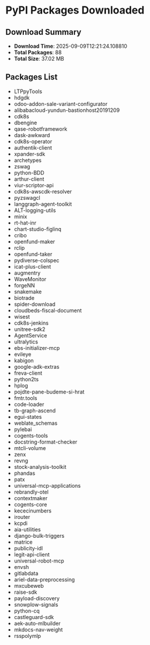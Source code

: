 # PyPI Packages Downloaded

## Download Summary
- **Download Time**: 2025-09-09T12:21:24.108810
- **Total Packages**: 88
- **Total Size**: 37.02 MB

## Packages List
- LTPpyTools
- hdgdk
- odoo-addon-sale-variant-configurator
- alibabacloud-yundun-bastionhost20191209
- cdk8s
- dbengine
- qase-robotframework
- dask-awkward
- cdk8s-operator
- authentik-client
- xpander-sdk
- archetypes
- zswag
- python-BDD
- arthur-client
- viur-scriptor-api
- cdk8s-awscdk-resolver
- pyzswagcl
- langgraph-agent-toolkit
- ALT-logging-utils
- minix
- rt-hat-inr
- chart-studio-figlinq
- cribo
- openfund-maker
- rclip
- openfund-taker
- pydiverse-colspec
- icat-plus-client
- augmentry
- WaveMonitor
- forgeNN
- snakemake
- biotrade
- spider-download
- cloudbeds-fiscal-document
- wisest
- cdk8s-jenkins
- unitree-sdk2
- AgentService
- ultralytics
- ebs-initializer-mcp
- evileye
- kabigon
- google-adk-extras
- freva-client
- python2ts
- hplog
- pojdte-pane-budeme-si-hrat
- fmtr.tools
- code-loader
- tb-graph-ascend
- egui-states
- weblate_schemas
- pylebai
- cogents-tools
- docstring-format-checker
- mtcli-volume
- zenx
- revng
- stock-analysis-toolkit
- phandas
- patx
- universal-mcp-applications
- rebrandly-otel
- contextmaker
- cogents-core
- kececinumbers
- irouter
- kcpdi
- aia-utilities
- django-bulk-triggers
- matrice
- publicity-idl
- legit-api-client
- universal-robot-mcp
- envsh
- gitlabdata
- ariel-data-preprocessing
- mxcubeweb
- raise-sdk
- payload-discovery
- snowplow-signals
- python-cq
- castleguard-sdk
- aek-auto-mlbuilder
- mkdocs-nav-weight
- rsspolymlp
